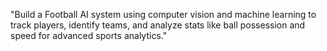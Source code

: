 "Build a Football AI system using computer vision and machine learning to track players, identify teams, and analyze stats like ball possession and speed for advanced sports analytics."
